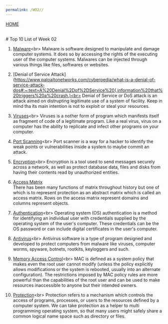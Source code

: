 ```yaml
---
permalink: /W02//
---
```

[HOME](../)

<br>
# Top 10 List of Week 02

1. [Malware](https://www.forcepoint.com/cyber-edu/malware#:~:text=Malware%20is%20the%20collective%20name,unauthorized%20access%20to%20a%20network.)<br>
Malware is software designed to manipulate and damage computer systems. It does so by accessing the rights of the
executing user of the computer systems. Malwares can be injected through various things like files, softwares or websites.

2. [Denial of Service Attack](https://www.paloaltonetworks.com/cyberpedia/what-is-a-denial-of-service-attack-dos#:~:text=A%20Denial%2Dof%2DService%20(,information%20that%20triggers%20a%20crash.)<br>
Denial of Service or DoS attack is an attack aimed on distrupting legitimate use of a system of facility. Keep in mind tha its main intention is not to 
exploit or steal your resources.    

3. [Viruses](https://us.norton.com/internetsecurity-malware-what-is-a-computer-virus.html#:~:text=In%20more%20technical%20terms%2C%20a,order%20to%20execute%20its%20code.)<br>
Viruses is a nother form of program which manifests itself as fragment of code of a legitimate program. Like a real virus, virus on a computer has the ability to replicate
and infect other programs on your computer.

4. [Port Scanning](https://www.avast.com/en-id/business/resources/what-is-port-scanning#:~:text=Port%20scanning%20is%20a%20method,analyzing%20responses%20to%20identify%20vulnerabilities.)<br>
Port scanner is a way for a hacker to identify the weak points or vulnerabilities inside a system to maybe commit an attack.

5. [Encryption](https://searchsecurity.techtarget.com/definition/encryption#:~:text=Encryption%20is%20the%20method%20by,encrypted%20data%20is%20called%20ciphertext.)<br>
Encryption is a tool used to send messages securely across a network, as well as protect database data, files and disks from having their contents read by unauthorized entities.

6. [Access Matrix](https://www.geeksforgeeks.org/access-matrix-in-operating-system/)<br>
There has been many functions of matrix throughout history but one of which is to represent protection as an abstract matrix which is called an access matrix.
Rows on the access matrix represent domains and columns represent objects.

7. [Authentication](http://webhelp.esri.com/arcgisdesktop/9.3/index.cfm?TopicName=Operating_system_authentication#:~:text=Operating%20system%20(OS)%20authentication%20is,certificates%20in%20the%20user's%20computer.)<br>
Operating system (OS) authentication is a method for identifying an individual user with credentials supplied by the operating system of the user's computer. These credentials can be the OS password or can include digital certificates in the user's computer.

8. [Antivirus](https://antivirus.comodo.com/security/define-antivirus.html#:~:text=Antivirus%20software%20is%20a%20type,%2C%20rootkits%2C%20keyloggers%20and%20such.&text=However%2C%20the%20prime%20objective%20of,and%20remove%20viruses%20once%20detected.)<br>
Antivirus software is a type of program designed and developed to protect computers from malware like viruses, computer worms, spyware, botnets, rootkits, keyloggers and such.

9. [Memory Access Control](https://en.wikipedia.org/wiki/Memory_protection#:~:text=Memory%20protection%20is%20a%20way,not%20been%20allocated%20to%20it.)<br>
MAC is defined as a system policy that makes even the root user cannot modify (unless the policy explicitly allows modifications or the system is rebooted, usually into an alternate
configuration). The restrictions imposed by MAC policy rules are more powerful
than the capabilities of the root user and can be used to make resources
inaccessible to anyone but their intended owners.

10. [Protection](https://www.geeksforgeeks.org/system-protection-in-operating-system/#:~:text=Protection%20refers%20to%20a%20mechanism,such%20as%20directory%20or%20files.)<br>
Protection refers to a mechanism which controls the access of programs, processes, or users to the resources defined by a computer system. We can take protection as a helper to multi programming operating system, so that many users might safely share a common logical name space such as directory or files.
